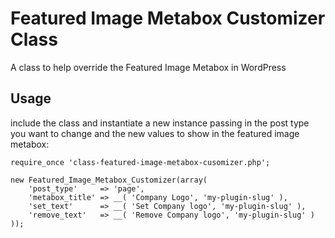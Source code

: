 Featured Image Metabox Customizer Class
=======================================

A class to help override the Featured Image Metabox in WordPress

## Usage ##
include the class and instantiate a new instance passing in the post type you want to change and the new values to show in the featured image metabox:

```
require_once 'class-featured-image-metabox-cusomizer.php';

new Featured_Image_Metabox_Customizer(array(
	'post_type'     => 'page',
	'metabox_title' => __( 'Company Logo', 'my-plugin-slug' ),
	'set_text'      => __( 'Set Company logo', 'my-plugin-slug' ),
	'remove_text'   => __( 'Remove Company logo', 'my-plugin-slug' )
));
```
